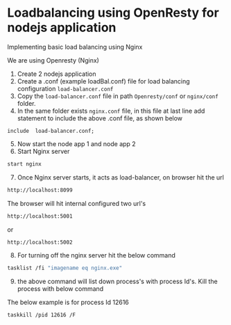 # Loadbalancing using OpenResty for nodejs application

Implementing basic load balancing using Nginx

We are using Openresty (Nginx)

1. Create 2 nodejs application
2. Create a .conf (example loadBal.conf) file for load balancing configuration
    `load-balancer.conf`
3. Copy the `load-balancer.conf` file in path `Openresty/conf` or `nginx/conf` folder.  
4. In the same folder exists `nginx.conf` file, in this file at last line add statement to include the above .conf file, as shown below

`include  load-balancer.conf;`

5. Now start the node app 1 and node app 2 
6. Start Nginx server

```bash
start nginx
```
7. Once Nginx server starts, it acts as load-balancer, on browser hit the url 

```bash
http://localhost:8099    
```
The browser will hit internal configured two url's

```bash
http://localhost:5001
```
or

```bash
http://localhost:5002
```

8. For turning off the nginx server hit the below command

```bash
tasklist /fi "imagename eq nginx.exe"
```

9. the above command will list down process's with process Id's. Kill the process with below command

The below example is for process Id 12616 

```bash
taskkill /pid 12616 /F
```